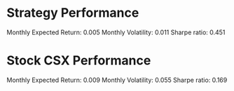 # Strategy Performance
Monthly Expected Return: 0.005
Monthly Volatility: 0.011
Sharpe ratio: 0.451
# Stock CSX Performance
Monthly Expected Return: 0.009
Monthly Volatility: 0.055
Sharpe ratio: 0.169
